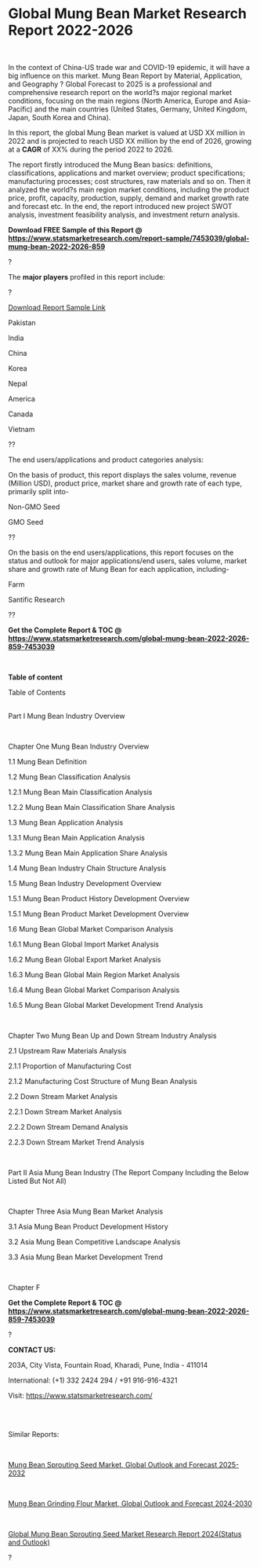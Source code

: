 <h1>Global Mung Bean Market Research Report 2022-2026</h1><br/><p>In the context of China-US trade war and COVID-19 epidemic, it will have a big influence on this market. Mung Bean Report by Material, Application, and Geography ? Global Forecast to 2025 is a professional and comprehensive research report on the world?s major regional market conditions, focusing on the main regions (North America, Europe and Asia-Pacific) and the main countries (United States, Germany, United Kingdom, Japan, South Korea and China).</p>
 
 
 
 <p>In this report, the global Mung Bean market is valued at USD XX million in 2022 and is projected to reach USD XX million by the end of 2026, growing at a <strong>CAGR</strong> of XX% during the period 2022 to 2026.</p>
 
 
 
 <p>The report firstly introduced the Mung Bean basics: definitions, classifications, applications and market overview; product specifications; manufacturing processes; cost structures, raw materials and so on. Then it analyzed the world?s main region market conditions, including the product price, profit, capacity, production, supply, demand and market growth rate and forecast etc. In the end, the report introduced new project SWOT analysis, investment feasibility analysis, and investment return analysis.</p>
 
 
 
 <div><b>Download FREE Sample of this Report @ <a href="https://www.statsmarketresearch.com/download-free-sample/7453039/global-mung-bean-2022-2026-859">https://www.statsmarketresearch.com/report-sample/7453039/global-mung-bean-2022-2026-859</a></b></div>
 
 
 
 <p>? </p>
 
 
 
 <p>The <strong>major players</strong> profiled in this report include:</p>
 
 
 
 <p>? </p>
 
 
 
 <p><a href="https://www.statsmarketresearch.com/download-free-sample/7453039/global-mung-bean-2022-2026-859">Download Report Sample Link</a></p>
 
 
 
 <p>Pakistan</p>
 
 
 
 <p>India</p>
 
 
 
 <p>China</p>
 
 
 
 <p>Korea</p>
 
 
 
 <p>Nepal</p>
 
 
 
 <p>America</p>
 
 
 
 <p>Canada</p>
 
 
 
 <p>Vietnam</p>
 
 
 
 <p>??</p>
 
 
 
 <p>The end users/applications and product categories analysis:</p>
 
 
 
 <p>On the basis of product, this report displays the sales volume, revenue (Million USD), product price, market share and growth rate of each type, primarily split into-</p>
 
 
 
 <p>Non-GMO Seed</p>
 
 
 
 <p>GMO Seed</p>
 
 
 
 <p>??</p>
 
 
 
 <p>On the basis on the end users/applications, this report focuses on the status and outlook for major applications/end users, sales volume, market share and growth rate of Mung Bean for each application, including-</p>
 
 
 
 <p>Farm</p>
 
 
 
 <p>Santific Research</p>
 
 
 
 <p>??</p>
 
 
 
 <div><b>Get the Complete Report & TOC @ <a href="https://www.statsmarketresearch.com/global-mung-bean-2022-2026-859-7453039">https://www.statsmarketresearch.com/global-mung-bean-2022-2026-859-7453039</a></b></div>
 
 
 
 <p><br />
 
 <b>Table of content</b></p>
 
 
 
 <p>Table of Contents<br />
 
 <br />
 
 Part I Mung Bean Industry Overview<br />
 
 <br />
 
 Chapter One Mung Bean Industry Overview<br />
 
 1.1 Mung Bean Definition<br />
 
 1.2 Mung Bean Classification Analysis<br />
 
 1.2.1 Mung Bean Main Classification Analysis<br />
 
 1.2.2 Mung Bean Main Classification Share Analysis<br />
 
 1.3 Mung Bean Application Analysis<br />
 
 1.3.1 Mung Bean Main Application Analysis<br />
 
 1.3.2 Mung Bean Main Application Share Analysis<br />
 
 1.4 Mung Bean Industry Chain Structure Analysis<br />
 
 1.5 Mung Bean Industry Development Overview<br />
 
 1.5.1 Mung Bean Product History Development Overview<br />
 
 1.5.1 Mung Bean Product Market Development Overview<br />
 
 1.6 Mung Bean Global Market Comparison Analysis<br />
 
 1.6.1 Mung Bean Global Import Market Analysis<br />
 
 1.6.2 Mung Bean Global Export Market Analysis<br />
 
 1.6.3 Mung Bean Global Main Region Market Analysis<br />
 
 1.6.4 Mung Bean Global Market Comparison Analysis<br />
 
 1.6.5 Mung Bean Global Market Development Trend Analysis<br />
 
 <br />
 
 Chapter Two Mung Bean Up and Down Stream Industry Analysis<br />
 
 2.1 Upstream Raw Materials Analysis<br />
 
 2.1.1 Proportion of Manufacturing Cost<br />
 
 2.1.2 Manufacturing Cost Structure of Mung Bean Analysis<br />
 
 2.2 Down Stream Market Analysis<br />
 
 2.2.1 Down Stream Market Analysis<br />
 
 2.2.2 Down Stream Demand Analysis<br />
 
 2.2.3 Down Stream Market Trend Analysis<br />
 
 <br />
 
 Part II Asia Mung Bean Industry (The Report Company Including the Below Listed But Not All)<br />
 
 <br />
 
 Chapter Three Asia Mung Bean Market Analysis<br />
 
 3.1 Asia Mung Bean Product Development History<br />
 
 3.2 Asia Mung Bean Competitive Landscape Analysis<br />
 
 3.3 Asia Mung Bean Market Development Trend<br />
 
 <br />
 
 Chapter F</p>
 
 
 
 <div><b>Get the Complete Report & TOC @ <a href="https://www.statsmarketresearch.com/global-mung-bean-2022-2026-859-7453039">https://www.statsmarketresearch.com/global-mung-bean-2022-2026-859-7453039</a></b></div>
 
 
 
 <p>? </p>
 
 
 
 <p><b>CONTACT US:</b><br />
 
 203A, City Vista, Fountain Road, Kharadi, Pune, India - 411014<br />
 
 International: (+1) 332 2424 294 / +91 916-916-4321<br />
 
 Visit: <a href="https://www.statsmarketresearch.com/">https://www.statsmarketresearch.com/</a><br />
 
 <br />
 
 <br />
 
 Similar Reports:<br />
 
 <br />
 
 <a href="https://www.statsmarketresearch.com/global-mung-bean-sprouting-seed-forecast-2025-2032-455-8028484">Mung Bean Sprouting Seed Market, Global Outlook and Forecast 2025-2032</a><br />
 
 <br />
 
 <a href="https://www.statsmarketresearch.com/global-mung-bean-grinding-flour-forecast-2024-2030-906-7923806">Mung Bean Grinding Flour Market, Global Outlook and Forecast 2024-2030</a><br />
 
 <br />
 
 <a href="https://www.statsmarketresearch.com/global-mung-bean-sprouting-seed-2024-178-7915854">Global Mung Bean Sprouting Seed Market Research Report 2024(Status and Outlook)</a><br />
 
 ? </p>